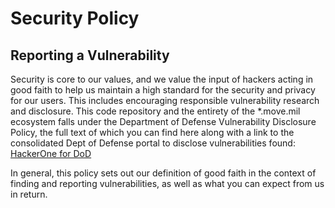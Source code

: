 # Security Policy

## Reporting a Vulnerability

Security is core to our values, and we value the input of hackers acting in good faith to help us maintain a high standard for the security and privacy for our users. This includes encouraging responsible vulnerability research and disclosure. This code repository and the entirety of the *.move.mil ecosystem falls under the Department of Defense Vulnerability Disclosure Policy, the full text of which you can find here along with a link to the consolidated Dept of Defense portal to disclose vulnerabilities found: [HackerOne for DoD](https://hackerone.com/deptofdefense)

In general, this policy sets out our definition of good faith in the context of finding and reporting vulnerabilities, as well as what you can expect from us in return.
